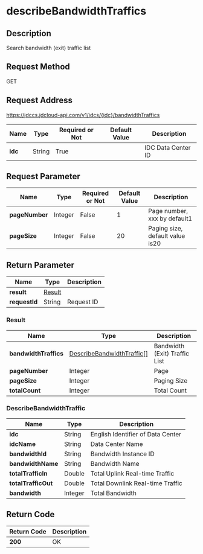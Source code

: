 # describeBandwidthTraffics


## Description
Search bandwidth (exit) traffic list

## Request Method
GET

## Request Address
https://jdccs.jdcloud-api.com/v1/idcs/{idc}/bandwidthTraffics

|Name|Type|Required or Not|Default Value|Description|
|---|---|---|---|---|
|**idc**|String|True| |IDC Data Center ID|

## Request Parameter
|Name|Type|Required or Not|Default Value|Description|
|---|---|---|---|---|
|**pageNumber**|Integer|False|1|Page number, xxx by default1|
|**pageSize**|Integer|False|20|Paging size, default value is20|


## Return Parameter
|Name|Type|Description|
|---|---|---|
|**result**|[Result](describebandwidthtraffics#result)| |
|**requestId**|String|Request ID|

### <div id="result">Result</div>
|Name|Type|Description|
|---|---|---|
|**bandwidthTraffics**|[DescribeBandwidthTraffic[]](describebandwidthtraffics#describebandwidthtraffic)|Bandwidth (Exit) Traffic List|
|**pageNumber**|Integer|Page|
|**pageSize**|Integer|Paging Size|
|**totalCount**|Integer|Total Count|
### <div id="describebandwidthtraffic">DescribeBandwidthTraffic</div>
|Name|Type|Description|
|---|---|---|
|**idc**|String|English Identifier of Data Center|
|**idcName**|String|Data Center Name|
|**bandwidthId**|String|Bandwidth Instance ID|
|**bandwidthName**|String|Bandwidth Name|
|**totalTrafficIn**|Double|Total Uplink Real-time Traffic|
|**totalTrafficOut**|Double|Total Downlink Real-time Traffic|
|**bandwidth**|Integer|Total Bandwidth|

## Return Code
|Return Code|Description|
|---|---|
|**200**|OK|
